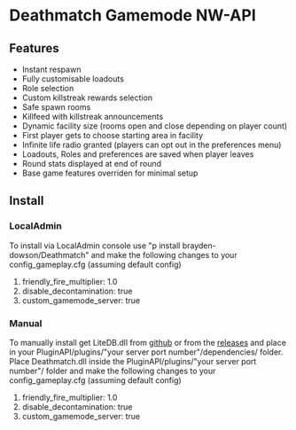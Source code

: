 # Deathmatch Gamemode NW-API
## Features
- Instant respawn
- Fully customisable loadouts
- Role selection
- Custom killstreak rewards selection
- Safe spawn rooms
- Killfeed with killstreak announcements
- Dynamic facility size (rooms open and close depending on player count)
- First player gets to choose starting area in facility
- Infinite life radio granted (players can opt out in the preferences menu)
- Loadouts, Roles and preferences are saved when player leaves
- Round stats displayed at end of round
- Base game features overriden for minimal setup

## Install
### LocalAdmin
To install via LocalAdmin console use "p install brayden-dowson/Deathmatch" and make the following changes to your config_gameplay.cfg (assuming default config)
1. friendly_fire_multiplier: 1.0
2. disable_decontamination: true
3. custom_gamemode_server: true

### Manual
To manually install get LiteDB.dll from [github](https://github.com/mbdavid/LiteDB) or from the [releases](https://github.com/brayden-dowson/Deathmatch/releases) and place in your PluginAPI/plugins/"your server port number"/dependencies/ folder. Place Deathmatch.dll inside the PluginAPI/plugins/"your server port number"/ folder and make the following changes to your config_gameplay.cfg (assuming default config)
1. friendly_fire_multiplier: 1.0
2. disable_decontamination: true
3. custom_gamemode_server: true

